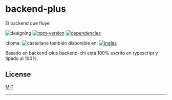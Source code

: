 <!--multilang v0 es:LEEME.md en:README.md -->


<!--lang:es-->
<!--lang:en--]
[!--lang:*-->
# backend-plus

<!--lang:es-->
El backend que fluye

<!--lang:en--]
The flowing backend

[!--lang:*-->

<!-- cucardas -->
![designing](https://img.shields.io/badge/stability-designing-orange.svg)
[![npm-version](https://img.shields.io/npm/v/backend-plus.svg)](https://npmjs.org/package/backend-plus)
[![dependencies](https://img.shields.io/david/codenautas/backend-plus.svg)](https://david-dm.org/codenautas/backend-plus)

<!--multilang buttons-->

idioma: ![castellano](https://raw.githubusercontent.com/codenautas/multilang/master/img/lang-es.png)
también disponible en:
[![inglés](https://raw.githubusercontent.com/codenautas/multilang/master/img/lang-en.png)](README.md)

<!--lang:es-->

Basado en backend-plus backend-chi está 100% escrito en typescript y tipado al 100%.

<!--lang:en--]

Based in backend-plus

[!--lang:*-->

## License

[MIT](LICENSE)

----------------



